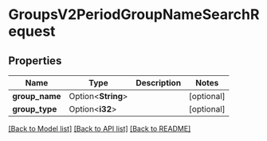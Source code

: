 # GroupsV2PeriodGroupNameSearchRequest

## Properties

Name | Type | Description | Notes
------------ | ------------- | ------------- | -------------
**group_name** | Option<**String**> |  | [optional]
**group_type** | Option<**i32**> |  | [optional]

[[Back to Model list]](../README.md#documentation-for-models) [[Back to API list]](../README.md#documentation-for-api-endpoints) [[Back to README]](../README.md)


